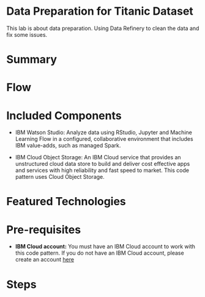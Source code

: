 # Data Preparation for Titanic Dataset
This lab is about data preparation. Using Data Refinery to clean the data and fix some issues.

# Summary

# Flow

# Included Components
* IBM Watson Studio: Analyze data using RStudio, Jupyter and Machine Learning Flow in a configured, collaborative environment that includes IBM value-adds, such as managed Spark.

* IBM Cloud Object Storage: An IBM Cloud service that provides an unstructured cloud data store to build and deliver cost effective apps and services with high reliability and fast speed to market. This code pattern uses Cloud Object Storage.


# Featured Technologies

# Pre-requisites

* **IBM Cloud account:** You must have an IBM Cloud account to work with this code pattern. If you do not have an IBM Cloud account, please create an account [here](https://ibm.biz/BdYpAy)

# Steps
